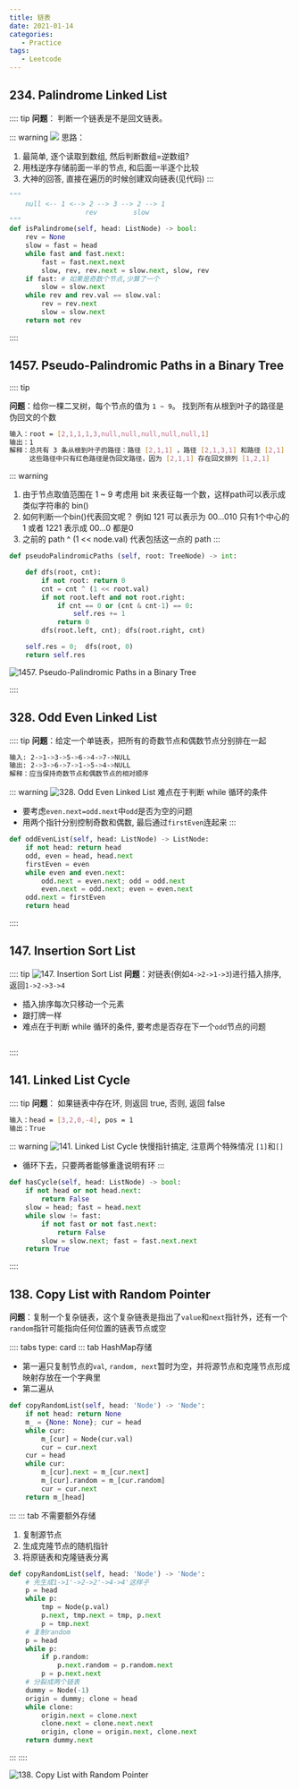 ```yaml
---
title: 链表
date: 2021-01-14
categories:
   - Practice
tags:
   - Leetcode
---
```


## 234. Palindrome Linked List

:::: tip
__问题__： 判断一个链表是不是回文链表。

::: warning
![](~@assets/lc-234.png#right)
思路：
1. 最简单, 逐个读取到数组, 然后判断数组=逆数组?
2. 用栈逆序存储前面一半的节点, 和后面一半逐个比较
3. 大神的回答, 直接在遍历的时候创建双向链表(见代码)
:::

```python
"""
    null <-- 1 <--> 2 --> 3 --> 2 --> 1
                   rev         slow  
"""
def isPalindrome(self, head: ListNode) -> bool:
    rev = None
    slow = fast = head
    while fast and fast.next:
        fast = fast.next.next
        slow, rev, rev.next = slow.next, slow, rev
    if fast: # 如果是奇数个节点,少算了一个
        slow = slow.next
    while rev and rev.val == slow.val:
        rev = rev.next
        slow = slow.next
    return not rev
```
::::

## 1457. Pseudo-Palindromic Paths in a Binary Tree

:::: tip 

**问题**：给你一棵二叉树，每个节点的值为 `1 ~ 9`。 找到所有从根到叶子的路径是伪回文的个数

```bash
输入：root = [2,1,1,1,3,null,null,null,null,null,1]
输出：1 
解释：总共有 3 条从根到叶子的路径：路径 [2,1,1] ，路径 [2,1,3,1] 和路径 [2,1] 
     这些路径中只有红色路径是伪回文路径，因为 [2,1,1] 存在回文排列 [1,2,1] 
```
::: warning 
1. 由于节点取值范围在 1 ~ 9 考虑用 bit 来表征每一个数，这样path可以表示成类似字符串的 bin()
2. 如何判断一个bin()代表回文呢？ 例如 121 可以表示为 00...010 只有1个中心的1 或者 1221 表示成 00...0 都是0
3. 之前的 path ^ (1 << node.val) 代表包括这一点的 path
:::

```python                            
def pseudoPalindromicPaths (self, root: TreeNode) -> int:

    def dfs(root, cnt):
        if not root: return 0
        cnt = cnt ^ (1 << root.val)
        if not root.left and not root.right:
            if cnt == 0 or (cnt & cnt-1) == 0:
                self.res += 1
            return 0
        dfs(root.left, cnt); dfs(root.right, cnt)

    self.res = 0;  dfs(root, 0)
    return self.res
```
![1457. Pseudo-Palindromic Paths in a Binary Tree](~@assets/lc-1457.png#center)

::::

## 328. Odd Even Linked List

:::: tip 
**问题**：给定一个单链表，把所有的奇数节点和偶数节点分别排在一起

```bash
输入: 2->1->3->5->6->4->7->NULL 
输出: 2->3->6->7->1->5->4->NULL
解释：应当保持奇数节点和偶数节点的相对顺序
```

::: warning
![328. Odd Even Linked List](~@assets/lc-328.png#right)
难点在于判断 while 循环的条件
- 要考虑`even.next=odd.next`中`odd`是否为空的问题 
- 用两个指针分别控制奇数和偶数, 最后通过`firstEven`连起来
:::
```python
def oddEvenList(self, head: ListNode) -> ListNode:
    if not head: return head
    odd, even = head, head.next
    firstEven = even
    while even and even.next:
        odd.next = even.next; odd = odd.next
        even.next = odd.next; even = even.next
    odd.next = firstEven
    return head
```

::::

## 147. Insertion Sort List

:::: tip
![147. Insertion Sort List](~@assets/lc-147.gif#right)
**问题**：对链表(例如`4->2->1->3`)进行插入排序, 返回`1->2->3->4`

- 插入排序每次只移动一个元素
- 跟打牌一样
- 难点在于判断 while 循环的条件, 要考虑是否存在下一个`odd`节点的问题

```python

```
::::


## 141. Linked List Cycle
:::: tip 
**问题**： 如果链表中存在环, 则返回 true, 否则, 返回 false 
```bash
输入：head = [3,2,0,-4], pos = 1
输出：True
```

::: warning
![141. Linked List Cycle](~@assets/lc-141.png#right)
快慢指针搞定, 注意两个特殊情况 `[1]`和`[]`
- 循环下去，只要两者能够重逢说明有环
:::

```python
def hasCycle(self, head: ListNode) -> bool:
    if not head or not head.next:
        return False
    slow = head; fast = head.next
    while slow != fast:
        if not fast or not fast.next:
            return False
        slow = slow.next; fast = fast.next.next
    return True
```
::::


## 138. Copy List with Random Pointer 

**问题**：复制一个复杂链表，这个复杂链表是指出了`value`和`next`指针外，还有一个`random`指针可能指向任何位置的链表节点或空

:::: tabs type: card
::: tab HashMap存储
- 第一遍只复制节点的`val`, `random, next`暂时为空，并将源节点和克隆节点形成映射存放在一个字典里
- 第二遍从
```python
def copyRandomList(self, head: 'Node') -> 'Node':
    if not head: return None
    m_ = {None: None}; cur = head
    while cur:
        m_[cur] = Node(cur.val)
        cur = cur.next
    cur = head
    while cur:
        m_[cur].next = m_[cur.next]
        m_[cur].random = m_[cur.random]
        cur = cur.next
    return m_[head]
```
:::
::: tab 不需要额外存储
1. 复制源节点
2. 生成克隆节点的随机指针
3. 将原链表和克隆链表分离
```python
def copyRandomList(self, head: 'Node') -> 'Node':
    # 先生成1->1'->2->2'->4->4'这样子
    p = head
    while p:
        tmp = Node(p.val)
        p.next, tmp.next = tmp, p.next
        p = tmp.next
    # 复制random
    p = head
    while p:
        if p.random:
            p.next.random = p.random.next
        p = p.next.next
    # 分裂成两个链表
    dummy = Node(-1)
    origin = dummy; clone = head
    while clone:
        origin.next = clone.next
        clone.next = clone.next.next
        origin, clone = origin.next, clone.next
    return dummy.next
```
:::
::::

![138. Copy List with Random Pointer ](~@assets/lc-138.png#center)